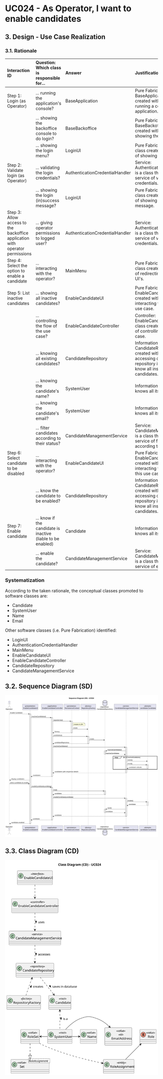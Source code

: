 # UC024 - As Operator, I want to enable candidates

## 3. Design - Use Case Realization

### 3.1. Rationale

| Interaction ID                                                               | Question: Which class is responsible for...                  | Answer                          | Justification (with patterns)                                                                                                                                        |
|:-----------------------------------------------------------------------------|:-------------------------------------------------------------|:--------------------------------|:---------------------------------------------------------------------------------------------------------------------------------------------------------------------|
| Step 1: Login (as Operator)                                                  | ... running the application's console?                       | BaseApplication                 | Pure Fabrication: BaseApplication is a class created with the purpose of running a console in our application.                                                       |
|                                                                              | ... showing the backoffice console to do login?              | BaseBackoffice                  | Pure Fabrication: BaseBackoffice is a class created with the purpose of showing the backoffice console.                                                              |
|                                                                              | ... showing the login menu?                                  | LoginUI                         | Pure Fabrication: LoginUI is a class created with the purpose of showing the login menu.                                                                             |
| Step 2: Validate login (as Operator)                                         | ... validating the login credentials?                        | AuthenticationCredentialHandler | Service: AuthenticationCredentialHandler is a class that provides the service of validating login credentials.                                                       |
|                                                                              | ... showing the login (in)success message?                   | LoginUI                         | Pure Fabrication: LoginUI is a class created with the purpose of showing the login success message.                                                                  |
| Step 3: Allow access to the backoffice application with operator permissions | ... giving operator permissions to logged user?              | AuthenticationCredentialHandler | Service: AuthenticationCredentialHandler is a class that provides the service of validating login credentials.                                                       |
| Step 4: Select the option to enable a candidate                              | ... interacting with the operator?                           | MainMenu                        | Pure Fabrication: MainMenu is a class created with the purpose of redirecting to the specific UI's.                                                                  |
| Step 5: List inactive candidates                                             | ... showing all inactive candidates?                         | EnableCandidateUI               | Pure Fabrication: EnableCandidateUI is a class created with the purpose of interacting with the user in this use case.                                               |
|                                                                              | ... controlling the flow of the use case?                    | EnableCandidateController       | Controller: EnableCandidateController is a class created with the purpose of controlling the flow of the use case.                                                   |
|                                                                              | ... knowing all existing candidates?                         | CandidateRepository             | Information Expert: CandidateRepository is a class created with the purpose of accessing candidate's repository in the database to know all instances of candidates. |
|                                                                              | ... knowing the candidate's name?                            | SystemUser                      | Information Expert: SystemUser knows all its details.                                                                                                                |
|                                                                              | ... knowing the candidate's email?                           | SystemUser                      | Information Expert: SystemUser knows all its details.                                                                                                                |
|                                                                              | ... filter candidates according to their status?             | CandidateManagementService      | Service: CandidateManagementService is a class that provides the service of filtering candidates according to their status.                                          |
| Step 6: Select candidate to be disabled                                      | ... interacting with the operator?                           | EnableCandidateUI               | Pure Fabrication: EnableCandidateUI is a class created with the purpose of interacting with the operator in this use case.                                           |
|                                                                              | ... know the candidate to be enabled?                        | CandidateRepository             | Information Expert: CandidateRepository is a class created with the purpose of accessing candidate's repository in the database to know all instances of candidates. |
| Step 7: Enable candidate                                                     | ... know if the candidate is inactive (liable to be enabled) | Candidate                       | Information Expert: Candidate knows all its details.                                                                                                                 |
|                                                                              | ... enable the candidate?                                    | CandidateManagementService      | Service: CandidateManagementService is a class that provides the service of enabling candidates.                                                                     |

### Systematization ##

According to the taken rationale, the conceptual classes promoted to software classes are:

* Candidate
* SystemUser
* Name
* Email

Other software classes (i.e. Pure Fabrication) identified:

* LoginUI
* AuthenticationCredentialHandler
* MainMenu
* EnableCandidateUI
* EnableCandidateController
* CandidateRepository
* CandidateManagementService

## 3.2. Sequence Diagram (SD)

![uc024-sequence-diagram.svg](svg/uc024-sequence-diagram.svg)

## 3.3. Class Diagram (CD)

![uc024-class-diagram.svg](svg/uc024-class-diagram.svg)